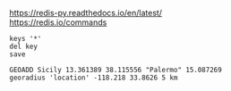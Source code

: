 https://redis-py.readthedocs.io/en/latest/  
https://redis.io/commands  

`keys '*'`  
`del key`  
`save`  

`GEOADD Sicily 13.361389 38.115556 "Palermo" 15.087269`  
`georadius 'location' -118.218 33.8626 5 km`  
